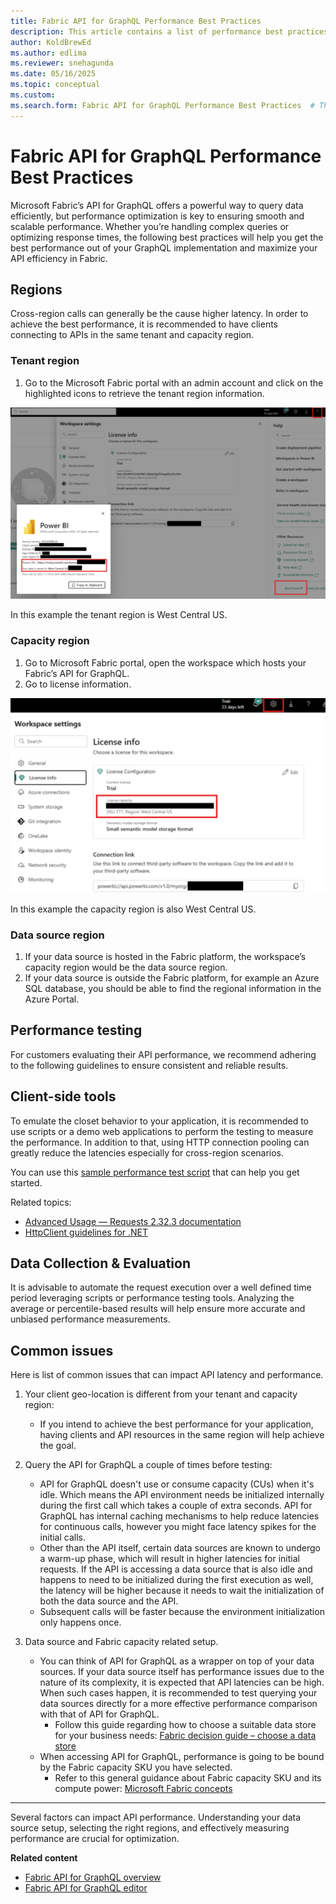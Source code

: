 ```yaml
---
title: Fabric API for GraphQL Performance Best Practices
description: This article contains a list of performance best practices
author: KoldBrewEd 
ms.author: edlima
ms.reviewer: snehagunda
ms.date: 05/16/2025
ms.topic: conceptual
ms.custom:
ms.search.form: Fabric API for GraphQL Performance Best Practices  # This article's title shouldn't change. If so, contact engineering.
---
```


# Fabric API for GraphQL Performance Best Practices 

Microsoft Fabric’s API for GraphQL offers a powerful way to query data efficiently, but performance optimization is key to ensuring smooth and scalable performance. Whether you’re handling complex queries or optimizing response times, the following best practices will help you get the best performance out of your GraphQL implementation and maximize your API efficiency in Fabric. 

## Regions
Cross-region calls can generally be the cause higher latency. In order to achieve the best performance, it is recommended to have clients connecting to APIs in the same tenant and capacity region.

### Tenant region

1.  Go to the Microsoft Fabric portal with an admin account and click on the highlighted icons to retrieve the tenant region information.

![](media/api-graphql-performance/api-graphql-region.png)

In this example the tenant region is West Central US.

### Capacity region

1.  Go to Microsoft Fabric portal, open the workspace which hosts your Fabric’s API for GraphQL.
2.  Go to license information.

![](media/api-graphql-performance/api-graphql-license.png)

In this example the capacity region is also West Central US. 

### Data source region

1.  If your data source is hosted in the Fabric platform, the workspace’s capacity region would be the data source region.
2.  If your data source is outside the Fabric platform, for example an Azure SQL database, you should be able to find the regional information in the Azure Portal.

## Performance testing

For customers evaluating their API performance, we recommend adhering to the following guidelines to ensure consistent and reliable results.

## Client-side tools

To emulate the closet behavior to your application, it is recommended to use scripts or a demo web applications to perform the testing to measure the performance. In addition to that, using HTTP connection pooling can greatly reduce the latencies especially for cross-region scenarios.

You can use this [sample performance test script](https://github.com/microsoft/fabric-samples/blob/main/docs-samples/data-engineering/GraphQL/benchmarking/graphql_performance_test_notebook.ipynb) that can help you get started.

Related topics:

*   [Advanced Usage — Requests 2.32.3 documentation](https://docs.python-requests.org/en/latest/user/advanced/#session-objects)
*   [HttpClient guidelines for .NET](dotnet/fundamentals/networking/http/httpclient-guidelines#recommended-use)

## Data Collection & Evaluation

It is advisable to automate the request execution over a well defined time period leveraging scripts or performance testing tools. Analyzing the average or percentile-based results will help ensure more accurate and unbiased performance measurements.

## Common issues

Here is list of common issues that can impact API latency and performance.

1.  Your client geo-location is different from your tenant and capacity region:
    *   If you intend to achieve the best performance for your application, having clients and API resources in the same region will help achieve the goal.
2.  Query the API for GraphQL a couple of times before testing:
    *   API for GraphQL doesn't use or consume capacity (CUs) when it's idle. Which means the API environment needs be initialized internally during the first call which takes a couple of extra seconds. API for GraphQL has internal caching mechanisms to help reduce latencies for continuous calls, however you might face latency spikes for the initial calls.
    *   Other than the API itself, certain data sources are known to undergo a warm-up phase, which will result in higher latencies for initial requests.  If the API is accessing a data source that is also idle and happens to need to be initialized during the first execution as well, the latency will be higher because it needs to wait the initialization of both the data source and the API.
    *   Subsequent calls will be faster because the environment initialization only happens once.

3.  Data source and Fabric capacity related setup.
    *   You can think of API for GraphQL as a wrapper on top of your data sources. If your data source itself has performance issues due to the nature of its complexity, it is expected that API latencies can be high. When such cases happen, it is recommended to test querying your data sources directly for a more effective performance comparison with that of API for GraphQL.
        *   Follow this guide regarding how to choose a suitable data store for your business needs: [Fabric decision guide – choose a data store](fabric/fundamentals/decision-guide-data-store#data-store-properties)
    *   When accessing API for GraphQL, performance is going to be bound by the Fabric capacity SKU you have selected.
        *   Refer to this general guidance about Fabric capacity SKU and its compute power: [Microsoft Fabric concepts](fabric/enterprise/licenses#capacity)

* * *

Several factors can impact API performance. Understanding your data source setup, selecting the right regions, and effectively measuring performance are crucial for optimization. 

**Related content**

- [Fabric API for GraphQL overview](get-started-api-graphql.md)
- [Fabric API for GraphQL editor](api-graphql-editor.md)